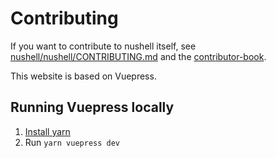 # Contributing

If you want to contribute to nushell itself, see [nushell/nushell/CONTRIBUTING.md](https://github.com/nushell/nushell/blob/master/CONTRIBUTING.md) and the [contributor-book](https://github.com/nushell/contributor-book).

This website is based on Vuepress.

## Running Vuepress locally

1. [Install yarn](https://yarnpkg.com/getting-started/install)
1. Run `yarn vuepress dev`
